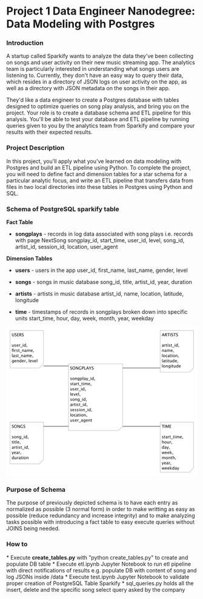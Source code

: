 <h1>Project 1 Data Engineer Nanodegree: Data Modeling with Postgres</h1>

<h3>Introduction</h3>
A startup called Sparkify wants to analyze the data they've been collecting on songs and user activity on their new music streaming app. The analytics team is particularly interested in understanding what songs users are listening to. Currently, they don't have an easy way to query their data, which resides in a directory of JSON logs on user activity on the app, as well as a directory with JSON metadata on the songs in their app.

They'd like a data engineer to create a Postgres database with tables designed to optimize queries on song play analysis, and bring you on the project. Your role is to create a database schema and ETL pipeline for this analysis. You'll be able to test your database and ETL pipeline by running queries given to you by the analytics team from Sparkify and compare your results with their expected results.

<h3>Project Description</h3>
In this project, you'll apply what you've learned on data modeling with Postgres and build an ETL pipeline using Python. To complete the project, you will need to define fact and dimension tables for a star schema for a particular analytic focus, and write an ETL pipeline that transfers data from files in two local directories into these tables in Postgres using Python and SQL.

<h3>Schema of PostgreSQL sparkify table</h3>

<b>Fact Table</b>
* <b>songplays</b> - records in log data associated with song plays i.e. records with page NextSong
songplay_id, start_time, user_id, level, song_id, artist_id, session_id, location, user_agent

<b>Dimension Tables</b>
* <b>users</b> - users in the app
user_id, first_name, last_name, gender, level

* <b>songs</b> - songs in music database
song_id, title, artist_id, year, duration

* <b>artists</b> - artists in music database
artist_id, name, location, latitude, longitude

* <b>time</b> - timestamps of records in songplays broken down into specific units
start_time, hour, day, week, month, year, weekday

![Alt text](resources/Star_schema.png?raw=true "Star Schema of DB")

<h3>Purpose of Schema</h3>
The purpose of previously depicted schema is to have each entry as normalized as possible (3 normal form)
in order to make writting as easy as possible (reduce redundancy and increase integrity) and
to make analyzing tasks possible with introducing a fact table to easy execute queries without JOINS being needed.

<h3>How to</h3>
* Execute <b>create_tables.py</b> with "python create_tables.py" to create and populate DB table
* Execute etl.ipynb Jupyter Notebook to run etl pipeline with direct notifications of results e.g.
populate DB with content of song and log JSONs inside /data
* Execute test.ipynb Jupyter Notebook to validate proper creation of PostgreSQL Table Sparkify
* sql_queries.py holds all the insert, delete and the specific song select query asked by the company